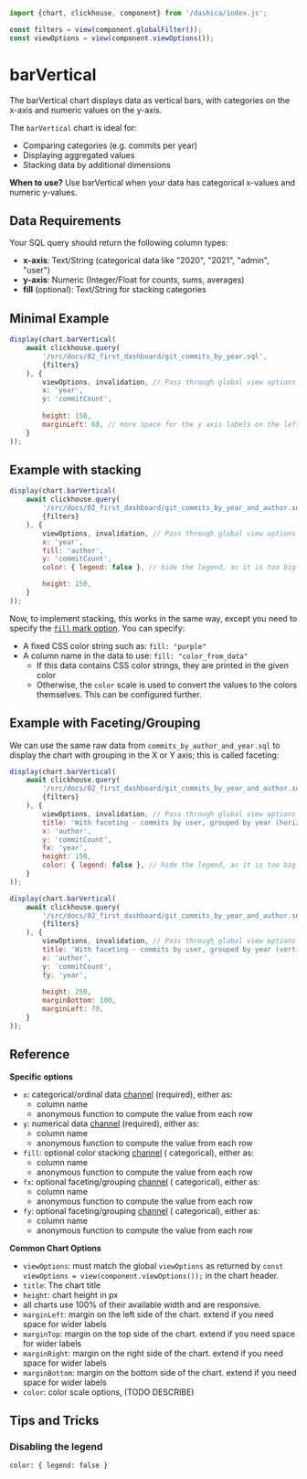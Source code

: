 ```js
import {chart, clickhouse, component} from '/dashica/index.js';

const filters = view(component.globalFilter());
const viewOptions = view(component.viewOptions());
```

# barVertical

The barVertical chart displays data as vertical bars, with categories on the x-axis and numeric values on the y-axis.

The `barVertical` chart is ideal for:
- Comparing categories (e.g. commits per year)
- Displaying aggregated values
- Stacking data by additional dimensions

**When to use?** Use barVertical when your data has categorical x-values and numeric y-values.

## Data Requirements

Your SQL query should return the following column types:
- **x-axis**: Text/String (categorical data like "2020", "2021", "admin", "user")
- **y-axis**: Numeric (Integer/Float for counts, sums, averages)
- **fill** (optional): Text/String for stacking categories


## Minimal Example

```js echo
display(chart.barVertical(
    await clickhouse.query(
        '/src/docs/02_first_dashboard/git_commits_by_year.sql',
        {filters}
    ), {
        viewOptions, invalidation, // Pass through global view options & Invalidation promise
        x: 'year',
        y: 'commitCount',
        
        height: 150,
        marginLeft: 60, // more space for the y axis labels on the left
    }
));
```

## Example with stacking

```js echo
display(chart.barVertical(
    await clickhouse.query(
        '/src/docs/02_first_dashboard/git_commits_by_year_and_author.sql',
        {filters}
    ), {
        viewOptions, invalidation, // Pass through global view options & Invalidation promise
        x: 'year',
        fill: 'author',
        y: 'commitCount',
        color: { legend: false }, // hide the legend, as it is too big otherwise

        height: 150,
    }
));
```

Now, to implement stacking, this works in the same way, except you need to specify the [
`fill` mark option](https://observablehq.com/plot/features/marks#mark-options). You can specify:

- A fixed CSS color string such as: `fill: "purple"`
- A column name in the data to use: `fill: "color_from_data"`
    - If this data contains CSS color strings, they are printed in the given color
    - Otherwise, the `color` scale is used to convert the values to the colors themselves. This can be configured
      further.


## Example with Faceting/Grouping

We can use the same raw data from `commits_by_author_and_year.sql` to display the chart with grouping in the X or Y
axis;
this is called faceting:

```js echo
display(chart.barVertical(
    await clickhouse.query(
        '/src/docs/02_first_dashboard/git_commits_by_year_and_author.sql',
        {filters}
    ), {
        viewOptions, invalidation, // Pass through global view options & Invalidation promise
        title: 'With faceting - commits by user, grouped by year (horizontally).',
        x: 'author',
        y: 'commitCount',
        fx: 'year',
        height: 150,
        color: { legend: false }, // hide the legend, as it is too big otherwise
    }
));
```

```js echo
display(chart.barVertical(
    await clickhouse.query(
        '/src/docs/02_first_dashboard/git_commits_by_year_and_author.sql',
        {filters}
    ), {
        viewOptions, invalidation, // Pass through global view options & Invalidation promise
        title: 'With faceting - commits by user, grouped by year (vertically).',
        x: 'author',
        y: 'commitCount',
        fy: 'year',
        
        height: 250,
        marginBottom: 100,
        marginLeft: 70,
    }
));
```


## Reference

**Specific options**

- `x`: categorical/ordinal data [channel](https://observablehq.com/plot/features/marks#marks-have-channels) (required),
  either as:
    - column name
    - anonymous function to compute the value from each row
- `y`: numerical data [channel](https://observablehq.com/plot/features/marks#marks-have-channels) (required), either as:
    - column name
    - anonymous function to compute the value from each row
- `fill`: optional color stacking [channel](https://observablehq.com/plot/features/marks#marks-have-channels) (
  categorical), either as:
    - column name
    - anonymous function to compute the value from each row
- `fx`: optional faceting/grouping [channel](https://observablehq.com/plot/features/marks#marks-have-channels) (
  categorical), either as:
    - column name
    - anonymous function to compute the value from each row
- `fy`: optional faceting/grouping [channel](https://observablehq.com/plot/features/marks#marks-have-channels) (
  categorical), either as:
    - column name
    - anonymous function to compute the value from each row


**Common Chart Options**

- `viewOptions`: must match the global `viewOptions` as returned by `const viewOptions = view(component.viewOptions());` in the chart header.
- `title`: The chart title
- `height`: chart height in px
- all charts use 100% of their available width and are responsive.
- `marginLeft`: margin on the left side of the chart. extend if you need space for wider labels
- `marginTop`: margin on the top side of the chart. extend if you need space for wider labels
- `marginRight`: margin on the right side of the chart. extend if you need space for wider labels
- `marginBottom`: margin on the bottom side of the chart. extend if you need space for wider labels
- `color`: color scale options, (TODO DESCRIBE)

## Tips and Tricks

### Disabling the legend

```
color: { legend: false }
``` 
